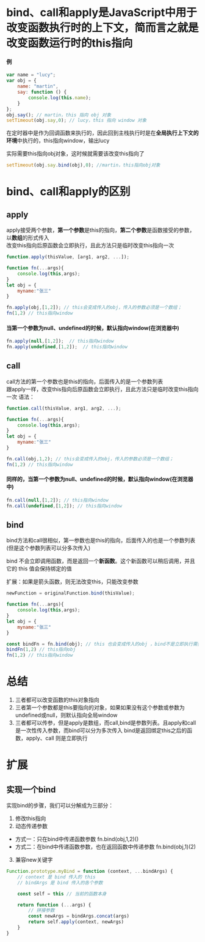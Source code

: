 # bind、call和apply是JavaScript中用于改变函数执行时的上下文，简而言之就是改变函数运行时的this指向

#### 例
```javascript
var name = "lucy";
var obj = {
    name: "martin",
    say: function () {
        console.log(this.name);
    }
};
obj.say(); // martin，this 指向 obj 对象
setTimeout(obj.say,0); // lucy，this 指向 window 对象
```
在定时器中是作为回调函数来执行的，因此回到主栈执行时是在**全局执行上下文的环境**中执行的，this指向window，输出lucy  

实际需要this指向obj对象，这时候就需要该改变this指向了
```javascript
setTimeout(obj.say.bind(obj),0); //martin，this指向obj对象
```

# bind、call和apply的区别
## apply
apply接受两个参数，**第一个参数**是this的指向，**第二个参数**是函数接受的参数，以**数组**的形式传入  
改变this指向后原函数会立即执行，且此方法只是临时改变this指向一次
```js
function.apply(thisValue, [arg1, arg2, ...]);
```
```javascript
function fn(...args){
    console.log(this,args);
}
let obj = {
    myname:"张三"
}

fn.apply(obj,[1,2]); // this会变成传入的obj，传入的参数必须是一个数组；
fn(1,2) // this指向window
```
#### 当第一个参数为null、undefined的时候，默认指向window(在浏览器中)
```js
fn.apply(null,[1,2]);  // this指向window
fn.apply(undefined,[1,2]);  // this指向window
```

## call
call方法的第一个参数也是this的指向，后面传入的是一个参数列表  
跟apply一样，改变this指向后原函数会立即执行，且此方法只是临时改变this指向一次
语法：
```js
function.call(thisValue, arg1, arg2, ...);
```
```javascript
function fn(...args){
    console.log(this,args);
}
let obj = {
    myname:"张三"
}

fn.call(obj,1,2); // this会变成传入的obj，传入的参数必须是一个数组；
fn(1,2) // this指向window
```
#### 同样的，当第一个参数为null、undefined的时候，默认指向window(在浏览器中)
```js
fn.call(null,[1,2]); // this指向window
fn.call(undefined,[1,2]); // this指向window
```

## bind
bind方法和call很相似，第一参数也是this的指向，后面传入的也是一个参数列表(但是这个参数列表可以分多次传入)

bind 不会立即调用函数，而是返回一个**新函数**。这个新函数可以稍后调用，并且它的 this 值会保持绑定的值   

扩展：如果是箭头函数，则无法改变this，只能改变参数  
```js 
newFunction = originalFunction.bind(thisValue); 
```

```javascript
function fn(...args){
    console.log(this,args);
}
let obj = {
    myname:"张三"
}

const bindFn = fn.bind(obj); // this 也会变成传入的obj ，bind不是立即执行需要执行一次
bindFn(1,2) // this指向obj
fn(1,2) // this指向window
```

# 总结
1. 三者都可以改变函数的this对象指向
2. 三者第一个参数都是this要指向的对象，如果如果没有这个参数或参数为undefined或null，则默认指向全局window
3. 三者都可以传参，但是apply是数组，而call,bind是参数列表。且apply和call是一次性传入参数，而bind可以分为多次传入
bind是返回绑定this之后的函数，apply、call 则是立即执行



# 扩展
## 实现一个bind
实现bind的步骤，我们可以分解成为三部分：

1. 修改this指向
2. 动态传递参数
 - 方式一：只在bind中传递函数参数 fn.bind(obj,1,2)()
 - 方式二：在bind中传递函数参数，也在返回函数中传递参数 fn.bind(obj,1)(2)
3. 兼容new关键字

```javascript
Function.prototype.myBind = function (context, ...bindArgs) {
    // context 是 bind 传入的 this
    // bindArgs 是 bind 传入的各个参数

    const self = this // 当前的函数本身

    return function (...args) {
        // 拼接参数
        const newArgs = bindArgs.concat(args)
        return self.apply(context, newArgs)
    }
}
```